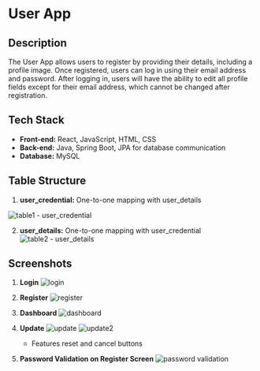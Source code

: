 # User App

## Description
The User App allows users to register by providing their details, including a profile image. Once registered, users can log in using their email address and password. After logging in, users will have the ability to edit all profile fields except for their email address, which cannot be changed after registration.

## Tech Stack
- **Front-end:** React, JavaScript, HTML, CSS
- **Back-end:** Java, Spring Boot, JPA for database communication
- **Database:** MySQL

## Table Structure
1. **user_credential:** One-to-one mapping with user_details
   
![table1 - user_credential](https://github.com/user-attachments/assets/b0b490d3-7f36-42c7-b333-08c7538df340)

2. **user_details:** One-to-one mapping with user_credential
![table2 - user_details](https://github.com/user-attachments/assets/6e925e08-0595-47ba-b356-5f99d0ae9e54)


## Screenshots
1. **Login**
   ![login](https://github.com/user-attachments/assets/24220877-667e-4a0b-a31a-97af449e77ea)

2. **Register**
   ![register](https://github.com/user-attachments/assets/bcc5a8be-f3cd-4d78-9a04-a6533beb927b)

   
3. **Dashboard**
   ![dashboard](https://github.com/user-attachments/assets/c2520a1e-0824-4ff0-9bc1-56cc1706fdf7)


4. **Update**
  ![update](https://github.com/user-attachments/assets/4478df24-6a12-44a5-9734-2b2142aa286f)
  ![update2](https://github.com/user-attachments/assets/52453a9c-34a2-428c-9f0d-cf25356916c6)
   - Features reset and cancel buttons

5. **Password Validation on Register Screen**
 ![password validation](https://github.com/user-attachments/assets/961846fc-2388-4a7d-8215-bac1e6fd4de8)

